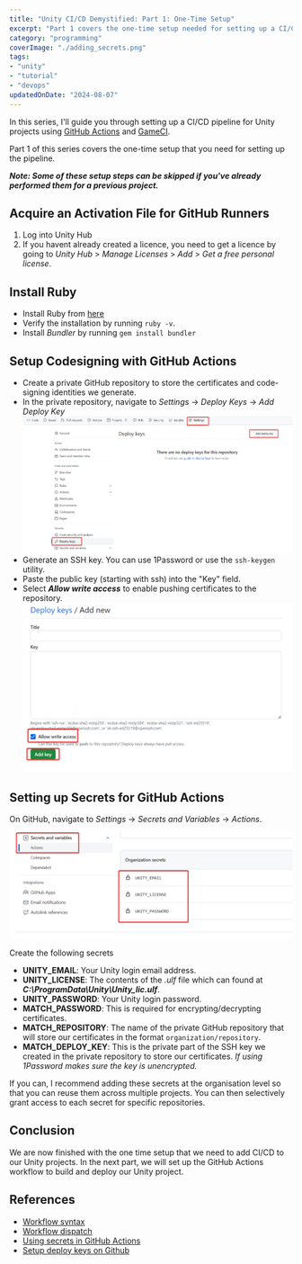 ```yaml
---
title: "Unity CI/CD Demystified: Part 1: One-Time Setup"
excerpt: "Part 1 covers the one-time setup needed for setting up a CI/CD pipeline for Unity projects"
category: "programming"
coverImage: "./adding_secrets.png"
tags:
- "unity"
- "tutorial"
- "devops"
updatedOnDate: "2024-08-07"
---
```


In this series, I'll guide you through setting up a CI/CD pipeline for Unity projects using [GitHub Actions](https://github.com/features/actions) and [GameCI](https://game.ci/).

Part 1 of this series covers the one-time setup that you need for setting up the pipeline.

**_Note: Some of these setup steps can be skipped if you've already performed them for a previous project._**

## Acquire an Activation File for GitHub Runners

1. Log into Unity Hub
2. If you havent already created a licence, you need to get a licence by going to _Unity Hub_ > _Manage Licenses_ > _Add_ > _Get a free personal license_.

## Install Ruby

- Install Ruby from [here](https://rubyinstaller.org/downloads/)
- Verify the installation by running `ruby -v`.
- Install _Bundler_ by running `gem install bundler`

## Setup Codesigning with GitHub Actions

- Create a private GitHub repository to store the certificates and code-signing identities we generate.
- In the private repository, navigate to _Settings_ -> _Deploy Keys_ -> _Add Deploy Key_  
  ![Add a new deploy key](./deploy_key.png)
- Generate an SSH key. You can use 1Password or use the `ssh-keygen` utility.
- Paste the public key (starting with ssh) into the "Key" field.
- Select **_Allow write access_** to enable pushing certificates to the repository.  
  ![Add key](./add_key.png)

## Setting up Secrets for GitHub Actions

On GitHub, navigate to _Settings_ -> _Secrets and Variables_ -> _Actions_.

![Adding secrets](./adding_secrets.png)

Create the following secrets

- **UNITY_EMAIL**: Your Unity login email address.
- **UNITY_LICENSE**: The contents of the _.ulf_ file which can found at _**C:\ProgramData\Unity\Unity_lic.ulf**_.
- **UNITY_PASSWORD**: Your Unity login password.
- **MATCH_PASSWORD**: This is required for encrypting/decrypting certificates.
- **MATCH_REPOSITORY**: The name of the private GitHub repository that will store our certificates in the format `organization/repository`.
- **MATCH_DEPLOY_KEY**: This is the private part of the SSH key we created in the private repository to store our certificates. _If using 1Password makes sure the key is unencrypted._

If you can, I recommend adding these secrets at the organisation level so that you can reuse them across multiple projects. You can then selectively grant access to each secret for specific repositories.

## Conclusion

We are now finished with the one time setup that we need to add CI/CD to our Unity projects. In the next part, we will set up the GitHub Actions workflow to build and deploy our Unity project.

## References

- [Workflow syntax](https://docs.github.com/en/actions/using-workflows/workflow-syntax-for-github-actions)
- [Workflow dispatch](https://docs.github.com/en/actions/using-workflows/events-that-trigger-workflows#workflow_dispatch)
- [Using secrets in GitHub Actions](https://docs.github.com/en/actions/security-guides/using-secrets-in-github-actions)
- [Setup deploy keys on Github](https://docs.github.com/en/authentication/connecting-to-github-with-ssh/managing-deploy-keys#set-up-deploy-keys)

